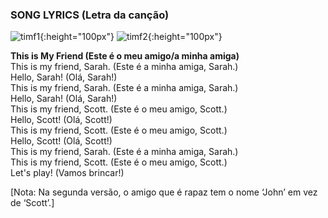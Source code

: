 ### SONG LYRICS (Letra da canção)  

![timf1](https://1blockatatime.github.io/English/images2/timf1.png){:height="100px"} ![timf2](https://1blockatatime.github.io/English/images2/timf2.png){:height="100px"}    

**This is My Friend (Este é o meu amigo/a minha amiga)**   
This is my friend, Sarah. (Este é a minha amiga, Sarah.)  
Hello, Sarah! (Olá, Sarah!)  
This is my friend, Sarah. (Este é a minha amiga, Sarah.)  
Hello, Sarah! (Olá, Sarah!)  
This is my friend, Scott. (Este é o meu amigo, Scott.)  
Hello, Scott! (Olá, Scott!)  
This is my friend, Scott. (Este é o meu amigo, Scott.)  
Hello, Scott! (Olá, Scott!)  
This is my friend, Sarah. (Este é a minha amiga, Sarah.)  
This is my friend, Scott. (Este é o meu amigo, Scott.)  
Let's play! (Vamos brincar!)  

[Nota: Na segunda versão, o amigo que é rapaz tem o nome ‘John’ em vez de ‘Scott’.]  
